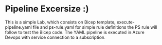 # Pipeline Excersize :) 
This is a simple Lab, which consists on Bicep template, execute-pipeline.yaml file and ps-rule.yaml for simple rule definitions the PS rule will follow to test the Bicep code. 
The YAML pipeline is executed in Azure Devops with service connection to a subscription. 


